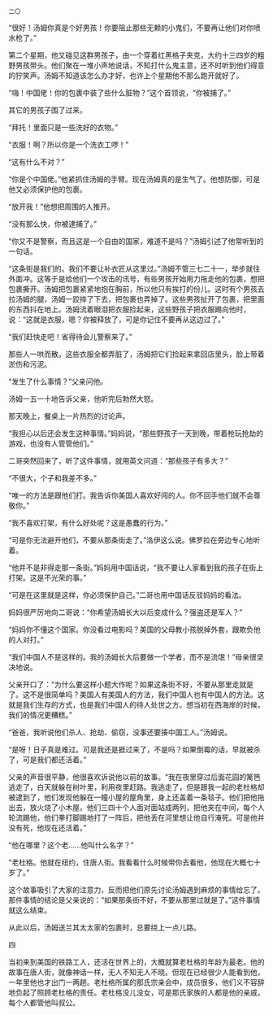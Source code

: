     二〇 

   “很好！汤姆你真是个好男孩！你要阻止那些无赖的小鬼们，不要再让他们对你喷水枪了。”

   第二个星期，他又碰见这群男孩子，由一个穿着红黑格子夹克，大约十三四岁的粗野男孩带头。他们聚在一堆小声地说话，不知打什么鬼主意，还不时听到他们得意的狞笑声。汤姆不知道该怎么办才好，也许上个星期他不那么跑开就好了。

   “嗨！中国佬！你的包裹中装了些什么脏物？”这个首领说，“你被捕了。”

   其它的男孩子围了过来。

   “拜托！里面只是一些洗好的衣物。”

   “衣服！啊？所以你是一个洗衣工啰！”

   “这有什么不对？”

   “你是个中国佬。”他紧抓住汤姆的手臂。现在汤姆真的是生气了。他想防御，可是他又必须保护他的包裹。

   “放开我！”他想把周围的人推开。

   “没有那么快，你被逮捕了。”

   “你又不是警察，而且这是一个自由的国家，难道不是吗？”汤姆引述了他常听到的一句话。

   “这条街是我们的。我们不要让补衣匠从这里过。”汤姆不管三七二十一，举步就往外面冲。这等于是给他们一个攻击的讯号，有些男孩开始用力拖走他的包裹，想把包裹撕开。汤姆把包裹紧紧地抱在胸前，所以他只有挨打的份儿。这时有个男孩去拉汤姆的腿，汤姆一跤摔了下去，把包裹也弄掉了。这些男孩扯开了包裹，把里面的东西抖在地上。汤姆流着眼泪把衣服捡起来，这些野孩子把衣服踢向他时，说：“这就是衣服，嗯？你被释放了，可是你记住不要再从这边过了。”

   “我们赶快走吧！省得待会儿警察来了。”

   那些人一哄而散。这些衣服全都弄脏了，汤姆把它们捡起来拿回店里头，脸上带着淤伤和污泥。

   “发生了什么事情？”父亲问他。

   汤姆一五一十地告诉父亲，他听完后勃然大怒。

   那天晚上，餐桌上一片热烈的讨论声。

   “我担心以后还会发生这种事情。”妈妈说，“那些野孩子一天到晚，带着枪玩抢劫的游戏，也没有人管管他们。”

   二哥突然回来了，听了这件事情，就用英文问道：“那些孩子有多大？”

   “不很大，个子和我差不多。”

   “唯一的方法是跟他们打。我告诉你美国人喜欢好闯的人。你不回手他们就不会尊敬你。”

   “我不喜欢打架，有什么好处呢？这是愚蠢的行为。”

   “可是你无法避开他们，不要从那条街走了。”洛伊这么说。佛罗拉在旁边专心地听着。

   “他并不是非得走那一条街。”妈妈用中国话说，“我不要让人家看到我的孩子在街上打架。这是不光荣的事。”

   “可是在这里就是这样，你必须保护自己。”二哥也用中国话反驳妈妈的看法。

   妈妈很严厉地向二哥说：“你希望汤姆长大以后变成什么？强盗还是军人？”

   “妈妈你不懂这个国家。你没看过电影吗？美国的父母教小孩脱掉外套，跟欺负他的人对打。”

   “我们中国人不是这样的。我的汤姆长大后要做一个学者，而不是流氓！”母亲很坚决地说。

   父亲开口了：“为什么要这样小题大作呢？如果这条街不好，不要从那里走就是了。这不是很简单吗？美国人有美国人的方法，我们中国人也有中国人的方法。这就是我们生存的方式，也是我们中国人的待人处世之方。想当初在西海岸的时候，我们的情况更糟糕。”

   “爸爸，我听说他们杀人、抢劫、偷窃，没事还要揍中国工人。”汤姆说。

   “是呀！日子真是难过。可是我还是捱过来了，不是吗？如果倒霉的话，早就被杀了，可是我们都还活着。”

   父亲的声音很平静，他很喜欢诉说他以前的故事。“我在夜里穿过后面花园的篱笆逃走了，白天就躲在树叶里，利用夜里赶路。我逃走了，但是跟我一起的老杜格却被逮到了，他们发现他躲在一幢小屋的屋角里，身上还盖着一条毯子。他们把他拖出去，放火烧了小木屋。他们三四十个人面对面站成两列，把他夹在中间，每个人轮流踢他，他们拳打脚踢地打了一阵后，把他丢在河里想让他自行淹死。可是他并没有死，他现在还活着。”

   “他在哪里？这个老……他叫什么名字？”

   “老杜格。他就在纽约，住唐人街。我看看什么时候带你去看他，他现在大概七十岁了。”

   这个故事吸引了大家的注意力，反而把他们原先讨论汤姆遇到麻烦的事情给忘了。那件事情的结论是父亲说的：“如果那条街不好，不要从那里过就是了。”这件事情就这么结束。

   从此以后，汤姆送兰其太太家的包裹时，总要绕上一点儿路。

   四

   当初来到美国的铁路工人，还活在世界上的，大概就算老杜格的年龄为最老。他的故事在唐人街，就像神话一样，无人不知无人不晓。但现在已经很少人能看到他，一年里他也才出门一两趟。老杜格所属的那氏宗亲会中，成员很多，他们义不容辞地负起了照顾老杜格的责任。老杜格没儿没女，可是那氏家族的人都是他的亲戚，每个人都管他叫叔公。

